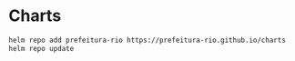 # Charts

```sh
helm repo add prefeitura-rio https://prefeitura-rio.github.io/charts
helm repo update
```
